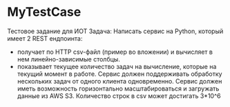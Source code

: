 # MyTestCase
Тестовое задание для ИОТ
Задача:
Написать сервис на Python, который имеет 2 REST ендпоинта:
* получает по HTTP csv-файл (пример во вложении) и вычисляет в нем
линейно-зависимые столбцы.
* показывает текущее количество задач на вычисление, которые на текущий момент в
работе.
Сервис должен поддерживать обработку нескольких задач от одного клиента
одновременно.
Сервис должен иметь возможность горизонтально масштабироваться и загружать
данные из AWS S3.
Количество строк в csv может достигать 3*10^6
